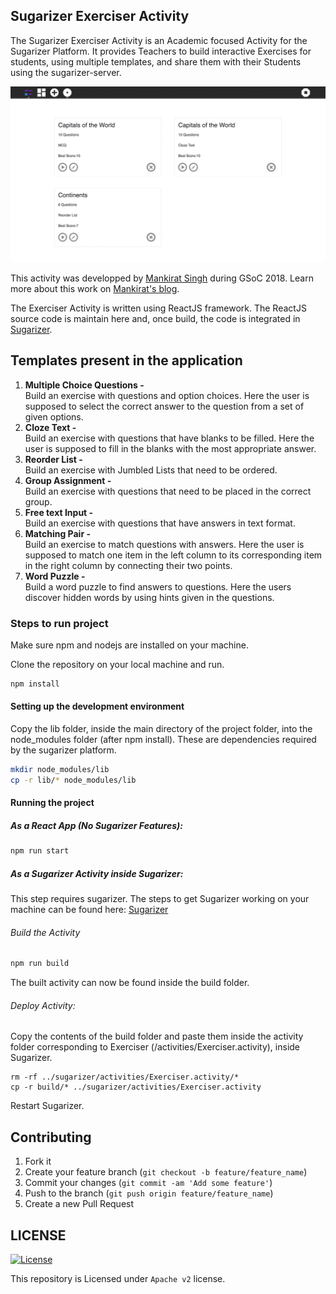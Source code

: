 ## Sugarizer Exerciser Activity

The Sugarizer Exerciser Activity is an Academic focused Activity for the Sugarizer Platform. It provides Teachers to build interactive Exercises for students, using multiple templates, and share them with their Students using the sugarizer-server.

![](screenshots/screenshots.gif)

This activity was developped by [Mankirat Singh](https://github.com/manki11) during GSoC 2018.
Learn more about this work on [Mankirat's blog](https://mankiratsinghtech.wordpress.com/2018/04/27/google-summer-of-code-2018/).

The Exerciser Activity is written using ReactJS framework. The ReactJS source code is maintain here and, once build, the code is integrated in [Sugarizer](https://github.com/llaske/sugarizer).

## Templates present in the application
1. **Multiple Choice Questions -**  
Build an exercise with questions and option choices. Here the user is supposed to select the correct answer to the question from a set of given options.
2. **Cloze Text -**  
Build an exercise with questions that have blanks to be filled. Here the user is supposed to fill in the blanks with the most appropriate answer.
3. **Reorder List -**  
Build an exercise with Jumbled Lists that need to be ordered.
4. **Group Assignment -**  
Build an exercise with questions that need to be placed in the correct group.
5. **Free text Input -**   
Build an exercise with questions that have answers in text format.
6. **Matching Pair -**  
Build an exercise to match questions with answers. Here the user is supposed to match one item in the left column to its corresponding item in the right column by connecting their two points.
7. **Word Puzzle -**  
Build a word puzzle to find answers to questions. Here the users discover hidden words by using hints given in the questions.

### Steps to run project

Make sure npm and nodejs are installed on your machine.

Clone the repository on your local machine and run.

```bash
npm install
```

#### Setting up the development environment

Copy the lib folder, inside the main directory of the project folder, into the node_modules folder (after npm install). These are dependencies required by the sugarizer platform.

```bash
mkdir node_modules/lib
cp -r lib/* node_modules/lib
```

#### Running the project

##### As a React App (No Sugarizer Features):

```bash
npm run start
```

##### As a Sugarizer Activity inside Sugarizer:
This step requires sugarizer. The steps to get Sugarizer working on your machine can be found here:
[Sugarizer](https://github.com/llaske/sugarizer)

###### Build the Activity

```bash
npm run build
```

The built activity can now be found inside the build folder.

###### Deploy Activity:

Copy the contents of the build folder and paste them inside the activity folder corresponding to Exerciser (/activities/Exerciser.activity), inside Sugarizer.

```
rm -rf ../sugarizer/activities/Exerciser.activity/*
cp -r build/* ../sugarizer/activities/Exerciser.activity
```

Restart Sugarizer.


## Contributing

1. Fork it
2. Create your feature branch (`git checkout -b feature/feature_name`)
3. Commit your changes (`git commit -am 'Add some feature'`)
4. Push to the branch (`git push origin feature/feature_name`)
5. Create a new Pull Request

## LICENSE

[![License](https://img.shields.io/badge/License-Apache%202.0-blue.svg)](https://opensource.org/licenses/Apache-2.0)

This repository is Licensed under ```Apache v2``` license.
